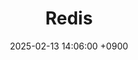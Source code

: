 ---
layout  : category
title   : Redis
summary : 레디스
date    : 2025-02-13 14:06:00 +0900
updated : 2025-02-13 14:06:00 +0900
tag     : redis
toc     : true
public  : true
parent  : [[/index]]
latex   : false
---